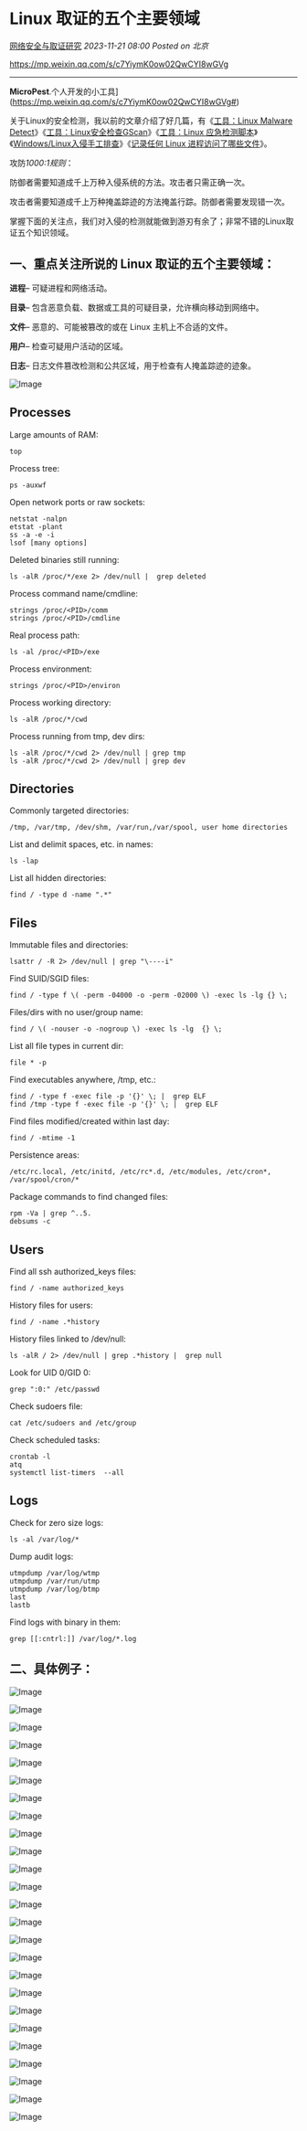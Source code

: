 # Linux 取证的五个主要领域

[网络安全与取证研究](javascript:void(0);) *2023-11-21 08:00* *Posted on 北京*

https://mp.weixin.qq.com/s/c7YiymK0ow02QwCYI8wGVg

---

**MicroPest**.个人开发的小工具](https://mp.weixin.qq.com/s/c7YiymK0ow02QwCYI8wGVg#)

关于Linux的安全检测，我以前的文章介绍了好几篇，有《[工具：Linux Malware Detect](http://mp.weixin.qq.com/s?__biz=MjM5NDcxMDQzNA==&mid=2247484771&idx=1&sn=03b8f838b7262a13bab9e6e0712f2fbb&chksm=a682d3ae91f55ab88b9d40067762082df48972a57098bd5f9f6ecc1231deb0982a2d7eb54bf2&scene=21#wechat_redirect)》《[工具：Linux安全检查GScan](http://mp.weixin.qq.com/s?__biz=MjM5NDcxMDQzNA==&mid=2247485175&idx=1&sn=e3137eaebfece590014a797ccedb5af8&chksm=a682d03a91f5592c8113ec76611331f03463c304e11927ceeec9a852fbc1ab728f5b1ea3264c&scene=21#wechat_redirect)》《[工具：Linux 应急检测脚本](http://mp.weixin.qq.com/s?__biz=MjM5NDcxMDQzNA==&mid=2247485246&idx=1&sn=9e3a6c0b3fa05c17c2bf09000a380293&chksm=a682d1f391f558e5e9ab0ffb5b49296439fcaaeeb9246e849de15cf474f1f051b42b3f68764c&scene=21#wechat_redirect)》《[Windows/Linux入侵手工排查](http://mp.weixin.qq.com/s?__biz=MjM5NDcxMDQzNA==&mid=2247485925&idx=1&sn=1c63cdd13c98610ec216832e06d5637c&chksm=a682df2891f5563ed4cc0a5c3a9a9a906ca057c3449cffedd521bcc99b38dd533a886932fa4e&scene=21#wechat_redirect)》《[记录任何 Linux 进程访问了哪些文件](http://mp.weixin.qq.com/s?__biz=MjM5NDcxMDQzNA==&mid=2247486897&idx=1&sn=c7cc4ddced65b7d23b65629a1349896d&chksm=a682db7c91f5526ab204057ba52a03ce4916cf5daca46b074dcba5ecfe6e093c7d5ce8b8d9fa&scene=21#wechat_redirect)》。

攻防*1000:1规则*：

防御者需要知道成千上万种入侵系统的方法。攻击者只需正确一次。

攻击者需要知道成千上万种掩盖踪迹的方法掩盖行踪。防御者需要发现错一次。

掌握下面的关注点，我们对入侵的检测就能做到游刃有余了；非常不错的Linux取证五个知识领域。



## 一、重点关注所说的 Linux 取证的五个主要领域：

**进程**– 可疑进程和网络活动。

**目录**– 包含恶意负载、数据或工具的可疑目录，允许横向移动到网络中。

**文件**– 恶意的、可能被篡改的或在 Linux 主机上不合适的文件。

**用户**– 检查可疑用户活动的区域。

**日志**– 日志文件篡改检测和公共区域，用于检查有人掩盖踪迹的迹象。



![Image](https://mmbiz.qpic.cn/sz_mmbiz_png/2hnvgPYNzpLnHEqB93m9J6ZwwRltxcDzSEiaVTyAHDfLs4ZQOZ4JYPINbJoUYdwDGQUkhfdRD2IKiaRRk3Z1JTKQ/640?wx_fmt=png&from=appmsg&wxfrom=5&wx_lazy=1&wx_co=1)

## Processes

Large amounts of RAM:

```
top
```

Process tree:

```
ps -auxwf
```

Open network ports or raw sockets:

```
netstat -nalpn
etstat -plant
ss -a -e -i
lsof [many options]
```

Deleted binaries still running:

```
ls -alR /proc/*/exe 2> /dev/null |  grep deleted
```

Process command name/cmdline:

```
strings /proc/<PID>/comm
strings /proc/<PID>/cmdline
```

Real process path:

```
ls -al /proc/<PID>/exe
```

Process environment:

```
strings /proc/<PID>/environ
```

Process working directory:

```
ls -alR /proc/*/cwd
```

Process running from tmp, dev dirs:

```
ls -alR /proc/*/cwd 2> /dev/null | grep tmp
ls -alR /proc/*/cwd 2> /dev/null | grep dev
```

## Directories

Commonly targeted directories:

```
/tmp, /var/tmp, /dev/shm, /var/run,/var/spool, user home directories
```

List and delimit spaces, etc. in names:

```
ls -lap
```

List all hidden directories:

```
find / -type d -name ".*"
```

## Files

Immutable files and directories:

```
lsattr / -R 2> /dev/null | grep "\----i"
```

Find SUID/SGID files:

```
find / -type f \( -perm -04000 -o -perm -02000 \) -exec ls -lg {} \;
```

Files/dirs with no user/group name:

```
find / \( -nouser -o -nogroup \) -exec ls -lg  {} \;
```

List all file types in current dir:

```
file * -p
```

Find executables anywhere, /tmp, etc.:

```
find / -type f -exec file -p '{}' \; |  grep ELF
find /tmp -type f -exec file -p '{}' \; |  grep ELF
```

Find files modified/created within last day:

```
find / -mtime -1
```

Persistence areas:

```
/etc/rc.local, /etc/initd, /etc/rc*.d, /etc/modules, /etc/cron*, /var/spool/cron/*
```

Package commands to find changed files:

```
rpm -Va | grep ^..5.
debsums -c
```

## Users

Find all ssh authorized_keys files:

```
find / -name authorized_keys
```

History files for users:

```
find / -name .*history
```

History files linked to /dev/null:

```
ls -alR / 2> /dev/null | grep .*history |  grep null
```

Look for UID 0/GID 0:

```
grep ":0:" /etc/passwd
```

Check sudoers file:

```
cat /etc/sudoers and /etc/group
```

Check scheduled tasks:

```
crontab -l
atq
systemctl list-timers  --all
```

## Logs

Check for zero size logs:

```
ls -al /var/log/*
```

Dump audit logs:

```
utmpdump /var/log/wtmp
utmpdump /var/run/utmp
utmpdump /var/log/btmp
last
lastb
```

Find logs with binary in them:

```
grep [[:cntrl:]] /var/log/*.log
```

## 二、具体例子：

![Image](https://mmbiz.qpic.cn/sz_mmbiz_png/2hnvgPYNzpLnHEqB93m9J6ZwwRltxcDzcgjjVoG2SrnZx2ZHJhxgQksueiaKwf18AxxUDAZ0LySAKiaXqRGzY9qQ/640?wx_fmt=png&from=appmsg&wxfrom=5&wx_lazy=1&wx_co=1)

![Image](https://mmbiz.qpic.cn/sz_mmbiz_png/2hnvgPYNzpLnHEqB93m9J6ZwwRltxcDzsCvEb8JCdL9phrcJwiafAA7icsBkYZuibxiaco0QZzJMQgkiat2l1xY78Vg/640?wx_fmt=png&from=appmsg&wxfrom=5&wx_lazy=1&wx_co=1)

![Image](https://mmbiz.qpic.cn/sz_mmbiz_png/2hnvgPYNzpLnHEqB93m9J6ZwwRltxcDzFfcpCFue38SHiaCEC7Klf6Ex9AJtsq8y59VO4QLpBsMn8G5Ebe12dCw/640?wx_fmt=png&from=appmsg&wxfrom=5&wx_lazy=1&wx_co=1)

![Image](https://mmbiz.qpic.cn/sz_mmbiz_png/2hnvgPYNzpLnHEqB93m9J6ZwwRltxcDz234AMCULMjyWvTKSkPhXkUsc8XHzAapkibOhyfzCuOJTdAu6kzMPSDQ/640?wx_fmt=png&from=appmsg&wxfrom=5&wx_lazy=1&wx_co=1)

![Image](https://mmbiz.qpic.cn/sz_mmbiz_png/2hnvgPYNzpLnHEqB93m9J6ZwwRltxcDzF3lfVLRPyvPkicktvNDcJe6bKrqHAp6K7cenWIwYa9NuYm9sK56yZmQ/640?wx_fmt=png&from=appmsg&wxfrom=5&wx_lazy=1&wx_co=1)

![Image](https://mmbiz.qpic.cn/sz_mmbiz_png/2hnvgPYNzpLnHEqB93m9J6ZwwRltxcDzXUoHcnzPUXczC82QbwlW037Kgr3a4AD6AMa7ypiaDNicib8IYS5RTu2Hg/640?wx_fmt=png&from=appmsg&wxfrom=5&wx_lazy=1&wx_co=1)

![Image](https://mmbiz.qpic.cn/sz_mmbiz_png/2hnvgPYNzpLnHEqB93m9J6ZwwRltxcDzB8mRJUstAeUw2iaxiau9Yhq8bCYuA1vibgibdUxsSo5VUFNocMbaxkekyA/640?wx_fmt=png&from=appmsg&wxfrom=5&wx_lazy=1&wx_co=1)

![Image](https://mmbiz.qpic.cn/sz_mmbiz_png/2hnvgPYNzpLnHEqB93m9J6ZwwRltxcDz7djVuNdpg89m6yFJUZVEGyvAzU3SagQZEN2bG4pGVem4j6hd55ztyg/640?wx_fmt=png&from=appmsg&wxfrom=5&wx_lazy=1&wx_co=1)

![Image](https://mmbiz.qpic.cn/sz_mmbiz_png/2hnvgPYNzpLnHEqB93m9J6ZwwRltxcDzaXUkVLOTqBovVZVZD2DQr5NIWqrf6sbGINtYJSaMM5FnNclJ3H8kPw/640?wx_fmt=png&from=appmsg&wxfrom=5&wx_lazy=1&wx_co=1)

![Image](https://mmbiz.qpic.cn/sz_mmbiz_png/2hnvgPYNzpLnHEqB93m9J6ZwwRltxcDz1Xjl1j9QSTrvxmjYsIss32XdoLJEEo3P0OF1sjlofOhamxsQwIlDCA/640?wx_fmt=png&from=appmsg&wxfrom=5&wx_lazy=1&wx_co=1)

![Image](https://mmbiz.qpic.cn/sz_mmbiz_png/2hnvgPYNzpLnHEqB93m9J6ZwwRltxcDzM7OkiavP2xfoDbLv9niau8aYpfQibBLg4ic4vtAETia7copwJXmgdABuFicg/640?wx_fmt=png&from=appmsg&wxfrom=5&wx_lazy=1&wx_co=1)

![Image](https://mmbiz.qpic.cn/sz_mmbiz_png/2hnvgPYNzpLnHEqB93m9J6ZwwRltxcDzQ40tsicTpq4tWsVWkFLldoJ39ym3TKgOqSNO4b8Bd4Bra0fkc3c3dMw/640?wx_fmt=png&from=appmsg&wxfrom=5&wx_lazy=1&wx_co=1)

![Image](https://mmbiz.qpic.cn/sz_mmbiz_png/2hnvgPYNzpLnHEqB93m9J6ZwwRltxcDzXTvL1NKib0PiaciaicQvnLIKqhsCzj1N7YemYGYSwC0sj9rUIIa7y14B1w/640?wx_fmt=png&from=appmsg&wxfrom=5&wx_lazy=1&wx_co=1)

![Image](https://mmbiz.qpic.cn/sz_mmbiz_png/2hnvgPYNzpLnHEqB93m9J6ZwwRltxcDzXQn5CHjk6MSBCdGFeh89PibhE6CIn6TuNlQs9bRRibicRibTkcB4Z3ZmjQ/640?wx_fmt=png&from=appmsg&wxfrom=5&wx_lazy=1&wx_co=1)

![Image](https://mmbiz.qpic.cn/sz_mmbiz_png/2hnvgPYNzpLnHEqB93m9J6ZwwRltxcDzddg8z09UFF25JicOnb0FWGia2m1FZBcyLTC1wugYAZReFjLGPkneZm9Q/640?wx_fmt=png&from=appmsg&wxfrom=5&wx_lazy=1&wx_co=1)

![Image](https://mmbiz.qpic.cn/sz_mmbiz_png/2hnvgPYNzpLnHEqB93m9J6ZwwRltxcDz1DiccvK1YbOfVNWQDCR0OkHvpdbztWJ3oLutxchFXpgsEq7hVpia5ciaw/640?wx_fmt=png&from=appmsg&wxfrom=5&wx_lazy=1&wx_co=1)

![Image](https://mmbiz.qpic.cn/sz_mmbiz_png/2hnvgPYNzpLnHEqB93m9J6ZwwRltxcDz7wdBv6LicK5YgL2zVVbHV7L9CWHCmnm1WOHqXrRVVWd0Wic96oma79gQ/640?wx_fmt=png&from=appmsg&wxfrom=5&wx_lazy=1&wx_co=1)

![Image](https://mmbiz.qpic.cn/sz_mmbiz_png/2hnvgPYNzpLnHEqB93m9J6ZwwRltxcDzyXdqa5HToNWTufsicBxr8Xictzcu5aEsBC1yAGjuict13bWhErnaVCTZw/640?wx_fmt=png&from=appmsg&wxfrom=5&wx_lazy=1&wx_co=1)

![Image](https://mmbiz.qpic.cn/sz_mmbiz_png/2hnvgPYNzpLnHEqB93m9J6ZwwRltxcDzZTNUco5CcZbMBpD0ECfA3NxKvArtMmZa4LWJI52gV7OWKpULsBw2nA/640?wx_fmt=png&from=appmsg&wxfrom=5&wx_lazy=1&wx_co=1)

![Image](https://mmbiz.qpic.cn/sz_mmbiz_png/2hnvgPYNzpLnHEqB93m9J6ZwwRltxcDznBApiakId7IrSj5QdKbGVicgC1lRExkZuQhsxv66GHLrzmkiap52kickcg/640?wx_fmt=png&from=appmsg&wxfrom=5&wx_lazy=1&wx_co=1)

![Image](https://mmbiz.qpic.cn/sz_mmbiz_png/2hnvgPYNzpLnHEqB93m9J6ZwwRltxcDzkhZJ7oFJfdoC2UvUxRzf1XHric9CdXZd4jjAvybbpxNB3z11YickALQg/640?wx_fmt=png&from=appmsg&wxfrom=5&wx_lazy=1&wx_co=1)

![Image](https://mmbiz.qpic.cn/sz_mmbiz_png/2hnvgPYNzpLnHEqB93m9J6ZwwRltxcDzL00uZUQicHS6awfel53VF0D6yFFjibB7ujonwrSWsvSicLdvLR71FLTqQ/640?wx_fmt=png&from=appmsg&wxfrom=5&wx_lazy=1&wx_co=1)

![Image](https://mmbiz.qpic.cn/sz_mmbiz_png/2hnvgPYNzpLnHEqB93m9J6ZwwRltxcDzw7KK0GQA2fHTTiaP7aCMCXrcibibdo3XFBRqwxXdU2mDMvDTu8ZbSYh2g/640?wx_fmt=png&from=appmsg&wxfrom=5&wx_lazy=1&wx_co=1)

![Image](https://mmbiz.qpic.cn/sz_mmbiz_png/2hnvgPYNzpLnHEqB93m9J6ZwwRltxcDzqdD9RYeQw2P8rm1NODUKgoTHfBBj2g8ibiadicfhajUHlicToAJIyRXAYA/640?wx_fmt=png&from=appmsg&wxfrom=5&wx_lazy=1&wx_co=1)

![Image](https://mmbiz.qpic.cn/sz_mmbiz_png/2hnvgPYNzpLnHEqB93m9J6ZwwRltxcDzwadTxic8yu5clzcm0oZeXZlE3BA4Ytyck3Zo750qz7noibKBTAK2gK4g/640?wx_fmt=png&from=appmsg&wxfrom=5&wx_lazy=1&wx_co=1)